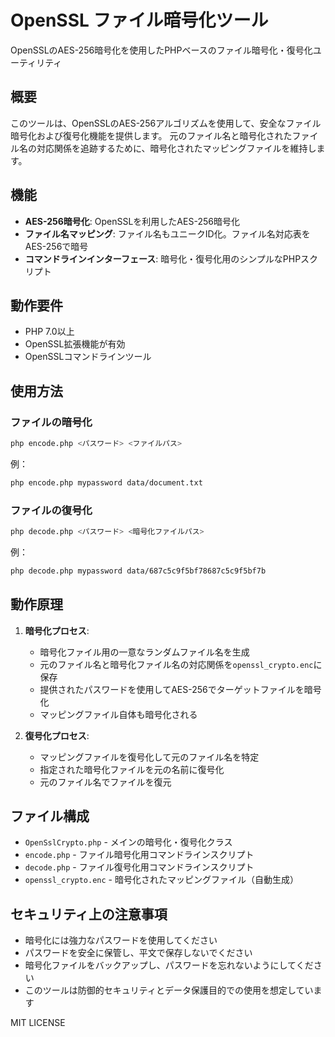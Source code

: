 # OpenSSL ファイル暗号化ツール

OpenSSLのAES-256暗号化を使用したPHPベースのファイル暗号化・復号化ユーティリティ

## 概要

このツールは、OpenSSLのAES-256アルゴリズムを使用して、安全なファイル暗号化および復号化機能を提供します。
元のファイル名と暗号化されたファイル名の対応関係を追跡するために、暗号化されたマッピングファイルを維持します。

## 機能

- **AES-256暗号化**: OpenSSLを利用したAES-256暗号化
- **ファイル名マッピング**: ファイル名もユニークID化。ファイル名対応表をAES-256で暗号
- **コマンドラインインターフェース**: 暗号化・復号化用のシンプルなPHPスクリプト

## 動作要件

- PHP 7.0以上
- OpenSSL拡張機能が有効
- OpenSSLコマンドラインツール

## 使用方法

### ファイルの暗号化

```bash
php encode.php <パスワード> <ファイルパス>
```

例：
```bash
php encode.php mypassword data/document.txt
```

### ファイルの復号化

```bash
php decode.php <パスワード> <暗号化ファイルパス>
```

例：
```bash
php decode.php mypassword data/687c5c9f5bf78687c5c9f5bf7b
```

## 動作原理

1. **暗号化プロセス**:
   - 暗号化ファイル用の一意なランダムファイル名を生成
   - 元のファイル名と暗号化ファイル名の対応関係を`openssl_crypto.enc`に保存
   - 提供されたパスワードを使用してAES-256でターゲットファイルを暗号化
   - マッピングファイル自体も暗号化される

2. **復号化プロセス**:
   - マッピングファイルを復号化して元のファイル名を特定
   - 指定された暗号化ファイルを元の名前に復号化
   - 元のファイル名でファイルを復元

## ファイル構成

- `OpenSslCrypto.php` - メインの暗号化・復号化クラス
- `encode.php` - ファイル暗号化用コマンドラインスクリプト
- `decode.php` - ファイル復号化用コマンドラインスクリプト
- `openssl_crypto.enc` - 暗号化されたマッピングファイル（自動生成）

## セキュリティ上の注意事項

- 暗号化には強力なパスワードを使用してください
- パスワードを安全に保管し、平文で保存しないでください
- 暗号化ファイルをバックアップし、パスワードを忘れないようにしてください
- このツールは防御的セキュリティとデータ保護目的での使用を想定しています

MIT LICENSE
